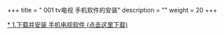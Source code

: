 +++
title = " 001 tv电视 手机软件的安装"
description = ""
weight = 20
+++

[* 1.下载并安装 手机电视软件 (点击这里下载)](ru.iptvremote.android.iptv.003.apk)
